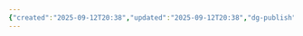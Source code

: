 ```yaml
---
{"created":"2025-09-12T20:38","updated":"2025-09-12T20:38","dg-publish":true,"permalink":"/Computer Networking A Top-Down Approach/1.3 网络核心/","dgPassFrontmatter":true,"noteIcon":""}
---
```


